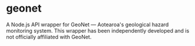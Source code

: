 # geonet

A Node.js API wrapper for GeoNet — Aotearoa's geological hazard monitoring system. This wrapper has been independently developed and is not officially affiliated with GeoNet.


